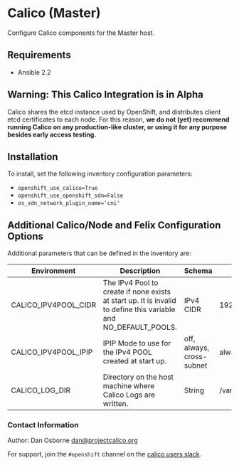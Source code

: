 # Calico (Master)

Configure Calico components for the Master host.

## Requirements

* Ansible 2.2

## Warning: This Calico Integration is in Alpha

Calico shares the etcd instance used by OpenShift, and distributes client etcd certificates to each node.
For this reason, **we do not (yet) recommend running Calico on any production-like
cluster, or using it for any purpose besides early access testing.**

## Installation

To install, set the following inventory configuration parameters:

* `openshift_use_calico=True`
* `openshift_use_openshift_sdn=False`
* `os_sdn_network_plugin_name='cni'`



## Additional Calico/Node and Felix Configuration Options

Additional parameters that can be defined in the inventory are:


| Environment | Description | Schema | Default |   
|---------|----------------------|---------|---------|
|CALICO_IPV4POOL_CIDR|	The IPv4 Pool to create if none exists at start up. It is invalid to define this variable and NO_DEFAULT_POOLS.	|IPv4 CIDR	| 192.168.0.0/16 |
| CALICO_IPV4POOL_IPIP | IPIP Mode to use for the IPv4 POOL created at start up.	| off, always, cross-subnet	| always |
| CALICO_LOG_DIR | Directory on the host machine where Calico Logs are written.| String	| /var/log/calico |

### Contact Information

Author: Dan Osborne <dan@projectcalico.org>

For support, join the `#openshift` channel on the [calico users slack](calicousers.slack.com).
